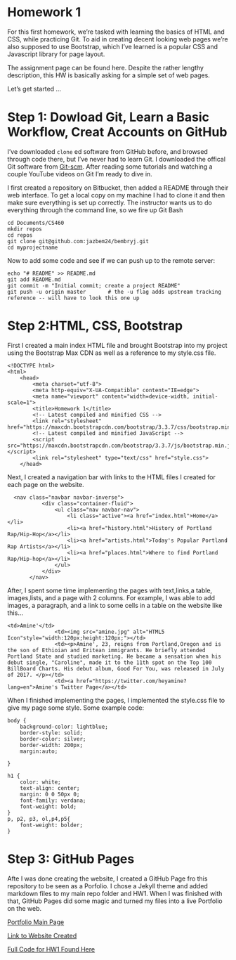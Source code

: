 # Homework 1 

For this first homework, we’re tasked with learning the basics of HTML and CSS, while practicing Git. To aid in creating decent looking web pages we’re also supposed to use Bootstrap, which I’ve learned is a popular CSS and Javascript library for page layout.

The assignment page can be found here. Despite the rather lengthy description, this HW is basically asking for a simple set of web pages.

Let’s get started …

# Step 1: Dowload Git, Learn a Basic Workflow, Creat Accounts on GitHub

I’ve downloaded `clone` ed software from GitHub before, and browsed through code there, but I’ve never had to learn Git. I downloaded the offical Git software from [Git-scm](https://git-scm.com/). After reading some tutorials and watching a couple YouTube videos on Git I’m ready to dive in.

I first created a repository on Bitbucket, then added a README through their web interface. To get a local copy on my machine I had to clone it and then make sure everything is set up correctly. The instructor wants us to do everything through the command line, so we fire up Git Bash 

```
cd Documents/CS460
mkdir repos
cd repos
git clone git@github.com:jazbem24/bembryj.git
cd myprojectname

```

Now to add some code and see if we can push up to the remote server:

```
echo "# README" >> README.md
git add README.md
git commit -m "Initial commit; create a project README"
git push -u origin master       # the -u flag adds upstream tracking reference -- will have to look this one up
```

# Step 2:HTML, CSS, Bootstrap

First I created a main index HTML file and brought Bootstrap into my project using the Bootstrap Max CDN as well as a reference to my style.css file. 

```
<!DOCTYPE html>
<html>
    <head>
        <meta charset="utf-8">
        <meta http-equiv="X-UA-Compatible" content="IE=edge">
        <meta name="viewport" content="width=device-width, initial-scale=1">
        <title>Homework 1</title>
        <!-- Latest compiled and minified CSS -->
        <link rel="stylesheet" href="https://maxcdn.bootstrapcdn.com/bootstrap/3.3.7/css/bootstrap.min.css">
        <!-- Latest compiled and minified JavaScript -->
        <script src="https://maxcdn.bootstrapcdn.com/bootstrap/3.3.7/js/bootstrap.min.js"></script>
        <link rel="stylesheet" type="text/css" href="style.css">
    </head>
```
 
 Next, I created a navigation bar with links to the HTML files I created for each page on the website.
 
 ```
   <nav class="navbar navbar-inverse">
            <div class="container-fluid">
                <ul class="nav navbar-nav">
                    <li class="active"><a href="index.html">Home</a></li>
                    <li><a href="history.html">History of Portland Rap/Hip-Hop</a></li>
                    <li><a href="artists.html">Today's Popular Portland Rap Artists</a></li>
                    <li><a href="places.html">Where to find Portland Rap/Hip-hop</a></li>      
                </ul>
            </div>
        </nav>
 ```
 
 After, I spent some time implementing the pages with text,links,a table, images,lists, and a page with 2 columns. For example, I was able to add images, a paragraph, and a link to some cells in a table on the website like this...
 
 ```
 <td>Amine'</td>
                <td><img src="amine.jpg" alt="HTML5 Icon"style="width:120px;height:120px;"></td> 
                <td><p>Amine', 23, reigns from Portland,Oregon and is the son of Ethioian and Eritean immigrants. He briefly attended Portland State and studied marketing. He became a sensation when his debut single, "Caroline", made it to the 11th spot on the Top 100 BillBoard Charts. His debut album, Good For You, was released in July of 2017. </p></td>
                <td><a href="https://twitter.com/heyamine?lang=en">Amine's Twitter Page</a></td>  
 ```

When I finished implementing the pages, I implemented the style.css file to give my page some style.
Some example code: 

```
body {
    background-color: lightblue;
    border-style: solid;
    border-color: silver;
    border-width: 200px;
    margin:auto;

}

h1 {
    color: white;
    text-align: center;
    margin: 0 0 50px 0;
    font-family: verdana;
    font-weight: bold;
}
p, p2, p3, ol,p4,p5{
    font-weight: bolder;
}
```

# Step 3: GitHub Pages 

Afte I was done creating the website, I created a GitHub Page fro this repository to be seen as a Porfolio. I chose a Jekyll theme and added markdown files to my main repo folder and HW1. When I was finished with that, GitHub Pages did some magic and turned my files into a live Portfolio on the web. 


[Portfolio Main Page](https://jazbem24.github.io/seniorproject/)

[Link to Website Created](https://jazbem24.github.io/seniorproject/cs460/HW1/HW1.html)
 
[Full Code for HW1 Found Here](https://github.com/jazbem24/seniorproject/tree/master/cs460/HW1)